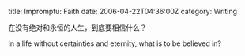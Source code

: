 title: Impromptu: Faith
date: 2006-04-22T04:36:00Z
category: Writing

在没有绝对和永恒的人生，到底要相信什么？

In a life without certainties and eternity, what is to be believed in?
